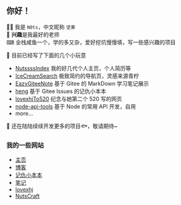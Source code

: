 ## 你好！

🧑‍💻 我是 `N0ts`，中文昵称 `坚果`  
🔋 **兴趣**是我最好的老师  
⌨ 全栈咸鱼一个，学的多又杂，爱好挖坑慢慢填，写一些感兴趣的项目  

📁 目前已经写了下面的几个小玩意  

+ [NutssssIndex](https://github.com/n0tssss/NutssssIndex) 我的好几代个人主页，个人简历等
+ [IceCreamSearch](https://github.com/n0tssss/IceCreamSearch) 极致简约的导航页，灵感来源青柠
+ [EazyGiteeNote](https://github.com/n0tssss/EazyGiteeNote) 基于 Gitee 的 MarkDown 学习笔记展示
+ [heng](https://github.com/n0tssss/heng) 基于 Gitee Issues 的记仇小本本
+ [lovexhjTo520](https://github.com/n0tssss/lovexhjTo520) 纪念与她第二个 520 写的网页
+ [node-api-tools](https://github.com/n0tssss/node-api-tools) 基于 Node 的常用 API 开发，自用
+ more...

💼 还在陆陆续续开发更多的项目🐟，敬请期待~

### 我的一些网站

+ [主页](https://n0ts.cn/)
+ [博客](https://blog.n0ts.cn/)
+ [记仇小本本](https://heng.n0ts.cn/)
+ [笔记](https://note.n0ts.cn/)
+ [lovexhj](https://lovexhj.cn/)
+ [NutsCraft](https://mc.n0ts.cn/)
